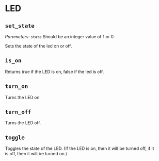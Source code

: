 # LED

## `set_state`

_Parameters:_ `state` Should be an integer value of 1 or 0.

Sets the state of the led on or off.

## `is_on`

Returns true if the LED is on, false if the led is off.

## `turn_on`

Turns the LED on.

## `turn_off`

Turns the LED off.

## `toggle`

Toggles the state of the LED. (If the LED is on, then it will be turned off, if
it is off, then it will be turned on.)

